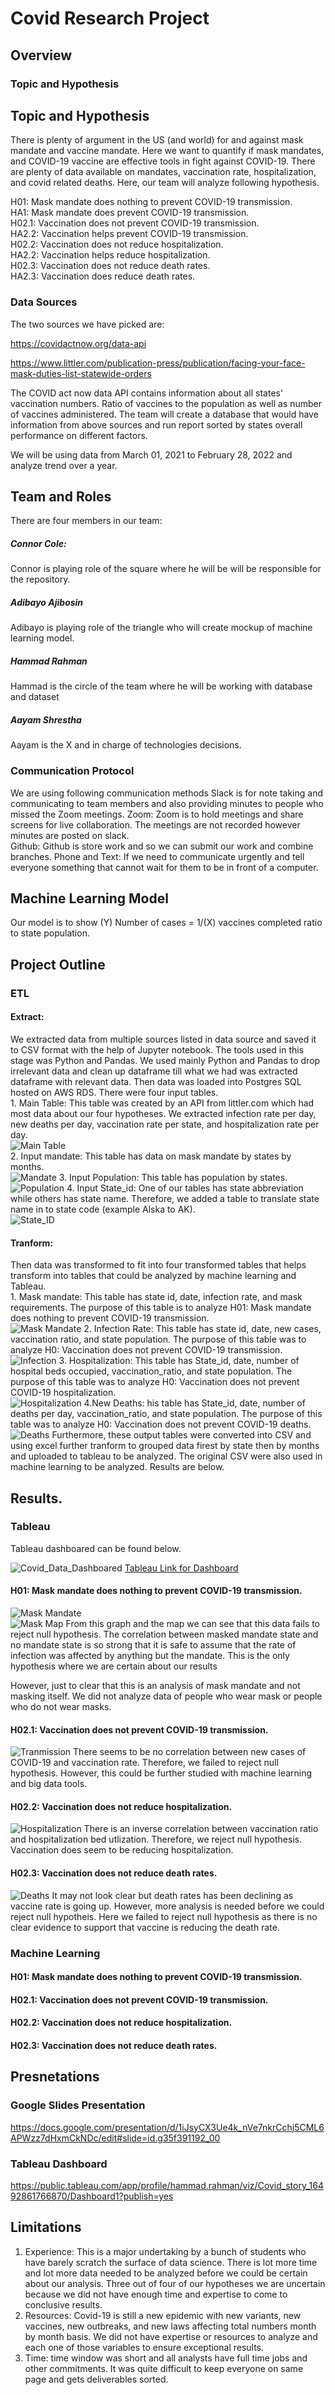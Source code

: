 # Covid Research Project

## Overview 
### Topic and Hypothesis 
## Topic and Hypothesis 
There is plenty of argument in the US (and world) for and against mask mandate and vaccine mandate. Here we want to quantify if mask mandates, and COVID-19 vaccine are effective tools in fight against COVID-19. There are plenty of data available on mandates, vaccination rate, hospitalization, and covid related deaths. Here, our team will analyze following hypothesis. 

H01: Mask mandate does nothing to prevent COVID-19 transmission. </br>
HA1: Mask mandate does prevent COVID-19 transmission. </br>
H02.1: Vaccination does not prevent COVID-19 transmission. </br>
HA2.2: Vaccination helps prevent COVID-19 transmission. </br>
H02.2: Vaccination does not reduce hospitalization. </br>
HA2.2: Vaccination helps reduce hospitalization. </br>
H02.3: Vaccination does not reduce death rates. </br>
HA2.3: Vaccination does reduce death rates. </br>


 ### Data Sources 
The two sources we have picked are:

https://covidactnow.org/data-api

https://www.littler.com/publication-press/publication/facing-your-face-mask-duties-list-statewide-orders

The COVID act now data API contains information about all states' vaccination numbers. Ratio of vaccines to the population as well as number of vaccines administered. The team will create a database that would have information from above sources and run report sorted by states overall performance on different factors. 

We will be using data from March 01, 2021 to February 28, 2022 and analyze trend over a year. 

## Team and Roles 
There are four members in our team: 
##### Connor Cole: 
Connor is playing role of the square where he will be will be responsible for the repository.

##### Adibayo Ajibosin 
Adibayo is playing role of the triangle who will create mockup of machine learning model.
##### Hammad Rahman
Hammad is the circle of the team where he will be working with database and dataset  
##### Aayam Shrestha 
Aayam is the X and in charge of technologies decisions. 
### Communication Protocol 
We are using following communication methods 
Slack is for note taking and communicating to team members and also providing minutes to people who missed the Zoom meetings. 
Zoom: Zoom is to hold meetings and share screens for live collaboration. The meetings are not recorded however minutes are posted on slack.   
Github: Github is store work and so we can submit our work and combine branches. 
Phone and Text: If we need to communicate urgently and tell everyone something that cannot wait for them to be in front of a computer.   

## Machine Learning Model 
Our model is to show 
(Y) Number of cases = 1/(X) vaccines completed ratio to state population.

## Project Outline 
### ETL
#### Extract: 
We extracted data from multiple sources listed in data source and saved it to CSV format with the help of Jupyter notebook. The tools used in this stage was Python and Pandas. We used mainly Python and Pandas to drop irrelevant data and clean up dataframe till what we had was extracted dataframe with relevant data. Then data was loaded into Postgres SQL hosted on AWS RDS. There were four input tables. </br>
            1. Main Table: This table was created by an API from littler.com which had most data about our four hypotheses. We extracted infection rate per day, new deaths per day, vaccination rate per state, and hospitalization rate per day. </br>
            ![Main Table](Images/Input_main.png) </br>
            2. Input mandate: This table has data on mask mandate by states by months. </br>
            ![Mandate](Images/input_mandate.png)
            3. Input Population: This table has population by states. </br>
            ![Population](Images/input_population.png) 
            4. Input State_id: One of our tables has state abbreviation while others has state name. Therefore, we added a table to translate state name in to state code (example Alska to AK). </br>
            ![State_ID](Images/inputState_ID.png)  
#### Tranform: 
Then data was transformed to fit into four transformed tables that helps transform into tables that could be analyzed by machine learning and Tableau. </br>
            1. Mask mandate: This table has state id, date, infection rate, and mask requirements. The purpose of this table is to analyze H01: Mask mandate does nothing to prevent COVID-19 transmission.</br>
            ![Mask Mandate](Images/output_masks_mandate.png)
            2. Infection Rate: This table has state id, date, new cases, vaccination ratio, and state population. The purpose of this table was to analyze H0: Vaccination does not prevent COVID-19 transmission.</br>
            ![Infection](Images/output_infection_rate.png)
            3. Hospitalization: This table has State_id, date, number of hospital beds occupied, vaccination_ratio, and state population. The purpose of this table was to analyze H0: Vaccination does not prevent COVID-19 hospitalization.</br>
            ![Hospitalization](Images/output_hospital_beds.png)
            4.New Deaths: his table has State_id, date, number of deaths per day, vaccination_ratio, and state population. The purpose of this table was to analyze H0: Vaccination does not prevent COVID-19 deaths.</br>
            ![Deaths](Images/new_deaths.png)
Furthermore, these output tables were converted into CSV and using excel further tranform to grouped data firest by state then by months and uploaded to tableau to be analyzed. The original CSV were also used in machine learning to be analyzed. Results are below. 
## Results. 
### Tableau
Tableau dashboared can be found below. </br>

![Covid_Data_Dashboared](Images/dashboard.PNG)
[Tableau Link for Dashboard](https://public.tableau.com/shared/XFDG3XJ73?:display_count=n&:origin=viz_share_link)

#### H01: Mask mandate does nothing to prevent COVID-19 transmission.
![Mask Mandate](Images/Mask_line.PNG) </br>
![Mask Map](Images/US_MAP_MANDATE.PNG)
From this graph and the map we can see that this data fails to reject null hypothesis. The correlation between masked mandate state and no mandate state is so strong that it is safe to assume that the rate of infection was affected by anything but the mandate. This is the only hypothesis where we are certain about our results</br>

However, just to clear that this is an analysis of mask mandate and not masking itself. We did not analyze data of people who wear mask or people who do not wear masks. 

#### H02.1: Vaccination does not prevent COVID-19 transmission.
![Tranmission](Images/new_case_vaccine.PNG)
There seems to be no correlation between new cases of COVID-19 and vaccination rate. Therefore, we failed to reject null hypothesis. However, this could be further studied with machine learning and big data tools. 

#### H02.2: Vaccination does not reduce hospitalization.
![Hospitalization](Images/hospitalizaton_vaccine.PNG)
There is an inverse correlation between vaccination ratio and hospitalization bed utlization. Therefore, we reject null hypothesis. Vaccination does seem to be reducing hospitalization. 

#### H02.3: Vaccination does not reduce death rates.
![Deaths](Images/deaths_vaccine.PNG)
It may not look clear but death rates has been declining as vaccine rate is going up. However, more analysis is needed before we could reject null hypotheis. Here we failed to reject null hypothesis as there is no clear evidence to support that vaccine is reducing the death rate. 

### Machine Learning

#### H01: Mask mandate does nothing to prevent COVID-19 transmission.

#### H02.1: Vaccination does not prevent COVID-19 transmission.

#### H02.2: Vaccination does not reduce hospitalization.

#### H02.3: Vaccination does not reduce death rates.


## Presnetations
### Google Slides Presentation
https://docs.google.com/presentation/d/1iJsyCX3Ue4k_nVe7nkrCchj5CML6APWzz7dHxmCkNDc/edit#slide=id.g35f391192_00

### Tableau Dashboard
https://public.tableau.com/app/profile/hammad.rahman/viz/Covid_story_16492861766870/Dashboard1?publish=yes


## Limitations
1. Experience: This is a major undertaking by a bunch of students who have barely scratch the surface of data science. There is lot more time and lot more data needed to be analyzed before we could be certain about our analysis. Three out of four of our hypotheses we are uncertain because we did not have enough time and expertise to come to conclusive results. </br>
2. Resources: Covid-19 is still a new epidemic with new variants, new vaccines, new outbreaks, and new laws affecting total numbers month by month basis. We did not have expertise or resources to analyze and each one of those variables to ensure exceptional results. </br> 
3. Time: time window was short and all analysts have full time jobs and other commitments. It was quite difficult to keep everyone on same page and gets deliverables sorted. </br> 




